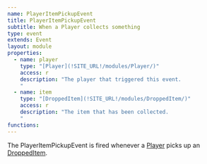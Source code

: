 ```yaml
---
name: PlayerItemPickupEvent
title: PlayerItemPickupEvent
subtitle: When a Player collects something
type: event
extends: Event
layout: module
properties:  
  - name: player
    type: "[Player](!SITE_URL!/modules/Player/)"
    access: r
    description: "The player that triggered this event.
    "
  - name: item
    type: "[DroppedItem](!SITE_URL!/modules/DroppedItem/)"
    access: r
    description: "The item that has been collected.
    "
functions:
---
```


The PlayerItemPickupEvent is fired whenever a [Player](/modules/Player) picks up
an [DroppedItem](/modules/DroppedItem).
